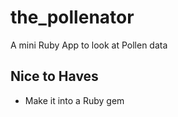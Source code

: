 # the_pollenator
A mini Ruby App to look at Pollen data

## Nice to Haves
- Make it into a Ruby gem
